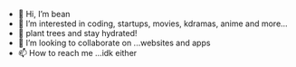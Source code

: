 - 👋 Hi, I’m bean
- 👀 I’m interested in coding, startups, movies, kdramas, anime and more...
- 🌱 plant trees and stay hydrated!
- 💞️ I’m looking to collaborate on ...websites and apps
- 📫 How to reach me ...idk either


